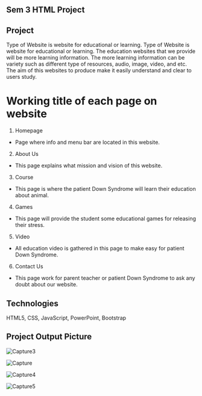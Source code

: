 ## Sem 3 HTML Project

## Project 
Type of Website is website for educational or learning. Type of Website is website for educational or learning. The education websites that we provide will be more learning information. The more learning information can be variety such as different type of resources, audio, image, video, and etc. The aim of this websites to produce make it easily understand and clear to users study.

#  Working title of each page on website
1. Homepage
 - Page where info and menu bar are located in this website.
 
2. About Us
 - This page explains what mission and vision of this website.
 
3. Course
 - This page is where the patient Down Syndrome will learn their education about animal.
 
4. Games
 - This page will provide the student some educational games for releasing their stress.
 
5. Video
 - All education video is gathered in this page to make easy for patient Down Syndrome.
 
6. Contact Us
 - This page work for parent teacher or patient Down Syndrome to ask any doubt about our 
website.

## Technologies
HTML5, CSS, JavaScript, PowerPoint, Bootstrap

## Project Output Picture

![Capture3](https://user-images.githubusercontent.com/52907523/170227967-de636287-215f-4a9f-93eb-19c3245c2394.png)

![Capture](https://user-images.githubusercontent.com/52907523/170228012-0eda79b3-e02d-458c-853c-4e5056b76992.png)

![Capture4](https://user-images.githubusercontent.com/52907523/170228044-c5dae051-075a-4744-816a-ba1b3dd95a6b.png)

![Capture5](https://user-images.githubusercontent.com/52907523/170228063-868db768-0f03-4225-a6f7-641f06457b1e.png)
